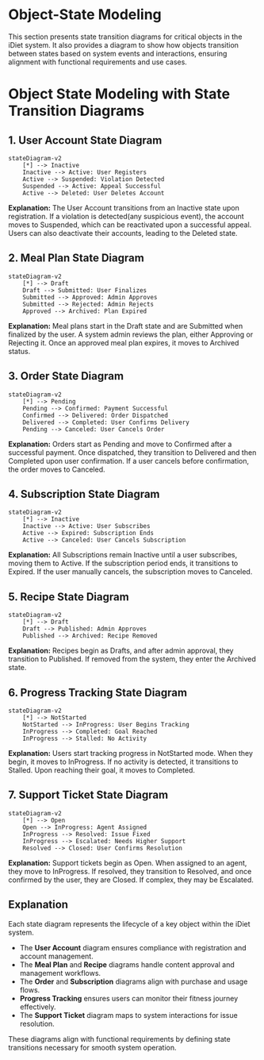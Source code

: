 # Object-State Modeling

This section presents state transition diagrams for critical objects in the iDiet system. It also provides a diagram to show how objects transition between states based on system events and interactions, ensuring alignment with functional requirements and use cases.







# Object State Modeling with State Transition Diagrams

## 1. User Account State Diagram
```mermaid
stateDiagram-v2
    [*] --> Inactive
    Inactive --> Active: User Registers
    Active --> Suspended: Violation Detected
    Suspended --> Active: Appeal Successful
    Active --> Deleted: User Deletes Account
```
**Explanation:**
The User Account transitions from an Inactive state upon registration. If a violation is detected(any suspicious event), the account moves to Suspended, which can be reactivated upon a successful appeal. Users can also deactivate their accounts, leading to the Deleted state.

## 2. Meal Plan State Diagram
```mermaid
stateDiagram-v2
    [*] --> Draft
    Draft --> Submitted: User Finalizes
    Submitted --> Approved: Admin Approves
    Submitted --> Rejected: Admin Rejects
    Approved --> Archived: Plan Expired
```
**Explanation:**
Meal plans start in the Draft state and are Submitted when finalized by the user. A system admin reviews the plan, either Approving or Rejecting it. Once an approved meal plan expires, it moves to Archived status.

## 3. Order State Diagram
```mermaid
stateDiagram-v2
    [*] --> Pending
    Pending --> Confirmed: Payment Successful
    Confirmed --> Delivered: Order Dispatched
    Delivered --> Completed: User Confirms Delivery
    Pending --> Canceled: User Cancels Order
```
**Explanation:**
Orders start as Pending and move to Confirmed after a successful payment. Once dispatched, they transition to Delivered and then Completed upon user confirmation. If a user cancels before confirmation, the order moves to Canceled.

## 4. Subscription State Diagram
```mermaid
stateDiagram-v2
    [*] --> Inactive
    Inactive --> Active: User Subscribes
    Active --> Expired: Subscription Ends
    Active --> Canceled: User Cancels Subscription
```
**Explanation:**
All Subscriptions remain Inactive until a user subscribes, moving them to Active. If the subscription period ends, it transitions to Expired. If the user manually cancels, the subscription moves to Canceled.

## 5. Recipe State Diagram
```mermaid
stateDiagram-v2
    [*] --> Draft
    Draft --> Published: Admin Approves
    Published --> Archived: Recipe Removed
```

**Explanation:**
Recipes begin as Drafts, and after admin approval, they transition to Published. If removed from the system, they enter the Archived state.

## 6. Progress Tracking State Diagram
```mermaid
stateDiagram-v2
    [*] --> NotStarted
    NotStarted --> InProgress: User Begins Tracking
    InProgress --> Completed: Goal Reached
    InProgress --> Stalled: No Activity
```

**Explanation:**
Users start tracking progress in NotStarted mode. When they begin, it moves to InProgress. If no activity is detected, it transitions to Stalled. Upon reaching their goal, it moves to Completed.

## 7. Support Ticket State Diagram
```mermaid
stateDiagram-v2
    [*] --> Open
    Open --> InProgress: Agent Assigned
    InProgress --> Resolved: Issue Fixed
    InProgress --> Escalated: Needs Higher Support
    Resolved --> Closed: User Confirms Resolution
```
**Explanation:**
Support tickets begin as Open. When assigned to an agent, they move to InProgress. If resolved, they transition to Resolved, and once confirmed by the user, they are Closed. If complex, they may be Escalated.

## Explanation
Each state diagram represents the lifecycle of a key object within the iDiet system. 
- The **User Account** diagram ensures compliance with registration and account management.
- The **Meal Plan** and **Recipe** diagrams handle content approval and management workflows.
- The **Order** and **Subscription** diagrams align with purchase and usage flows.
- **Progress Tracking** ensures users can monitor their fitness journey effectively.
- The **Support Ticket** diagram maps to system interactions for issue resolution.

These diagrams align with functional requirements by defining state transitions necessary for smooth system operation.



